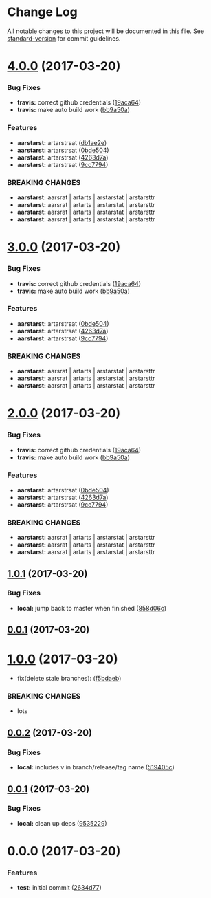# Change Log

All notable changes to this project will be documented in this file. See [standard-version](https://github.com/conventional-changelog/standard-version) for commit guidelines.

<a name="4.0.0"></a>
# [4.0.0](https://github.com/joefraley/meridian-git-commits/compare/v1.0.1...v4.0.0) (2017-03-20)


### Bug Fixes

* **travis:** correct github credentials ([19aca64](https://github.com/joefraley/meridian-git-commits/commit/19aca64))
* **travis:** make auto build work ([bb9a50a](https://github.com/joefraley/meridian-git-commits/commit/bb9a50a))


### Features

* **aarstarst:** artarstrsat ([db1ae2e](https://github.com/joefraley/meridian-git-commits/commit/db1ae2e))
* **aarstarst:** artarstrsat ([0bde504](https://github.com/joefraley/meridian-git-commits/commit/0bde504))
* **aarstarst:** artarstrsat ([4263d7a](https://github.com/joefraley/meridian-git-commits/commit/4263d7a))
* **aarstarst:** artarstrsat ([9cc7794](https://github.com/joefraley/meridian-git-commits/commit/9cc7794))


### BREAKING CHANGES

* **aarstarst:** aarsrat | artarts | arstarstat | arstarsttr
* **aarstarst:** aarsrat | artarts | arstarstat | arstarsttr
* **aarstarst:** aarsrat | artarts | arstarstat | arstarsttr
* **aarstarst:** aarsrat | artarts | arstarstat | arstarsttr



<a name="3.0.0"></a>
# [3.0.0](https://github.com/joefraley/meridian-git-commits/compare/v1.0.1...v3.0.0) (2017-03-20)


### Bug Fixes

* **travis:** correct github credentials ([19aca64](https://github.com/joefraley/meridian-git-commits/commit/19aca64))
* **travis:** make auto build work ([bb9a50a](https://github.com/joefraley/meridian-git-commits/commit/bb9a50a))


### Features

* **aarstarst:** artarstrsat ([0bde504](https://github.com/joefraley/meridian-git-commits/commit/0bde504))
* **aarstarst:** artarstrsat ([4263d7a](https://github.com/joefraley/meridian-git-commits/commit/4263d7a))
* **aarstarst:** artarstrsat ([9cc7794](https://github.com/joefraley/meridian-git-commits/commit/9cc7794))


### BREAKING CHANGES

* **aarstarst:** aarsrat | artarts | arstarstat | arstarsttr
* **aarstarst:** aarsrat | artarts | arstarstat | arstarsttr
* **aarstarst:** aarsrat | artarts | arstarstat | arstarsttr



<a name="2.0.0"></a>
# [2.0.0](https://github.com/joefraley/meridian-git-commits/compare/v1.0.1...v2.0.0) (2017-03-20)


### Bug Fixes

* **travis:** correct github credentials ([19aca64](https://github.com/joefraley/meridian-git-commits/commit/19aca64))
* **travis:** make auto build work ([bb9a50a](https://github.com/joefraley/meridian-git-commits/commit/bb9a50a))


### Features

* **aarstarst:** artarstrsat ([0bde504](https://github.com/joefraley/meridian-git-commits/commit/0bde504))
* **aarstarst:** artarstrsat ([4263d7a](https://github.com/joefraley/meridian-git-commits/commit/4263d7a))
* **aarstarst:** artarstrsat ([9cc7794](https://github.com/joefraley/meridian-git-commits/commit/9cc7794))


### BREAKING CHANGES

* **aarstarst:** aarsrat | artarts | arstarstat | arstarsttr
* **aarstarst:** aarsrat | artarts | arstarstat | arstarsttr
* **aarstarst:** aarsrat | artarts | arstarstat | arstarsttr



<a name="1.0.1"></a>
## [1.0.1](https://github.com/joefraley/meridian-git-commits/compare/v1.0.0...v1.0.1) (2017-03-20)


### Bug Fixes

* **local:** jump back to master when finished ([858d06c](https://github.com/joefraley/meridian-git-commits/commit/858d06c))



<a name="0.0.1"></a>
## [0.0.1](https://github.com/joefraley/meridian-git-commits/compare/v0.0.1...0.0.1) (2017-03-20)



<a name="1.0.0"></a>
# [1.0.0](https://github.com/joefraley/meridian-git-commits/compare/v0.0.2...v1.0.0) (2017-03-20)


* fix(delete stale branches): ([f5bdaeb](https://github.com/joefraley/meridian-git-commits/commit/f5bdaeb))


### BREAKING CHANGES

* lots



<a name="0.0.2"></a>
## [0.0.2](https://github.com/joefraley/meridian-git-commits/compare/v0.0.1...v0.0.2) (2017-03-20)


### Bug Fixes

* **local:** includes v in branch/release/tag name ([519405c](https://github.com/joefraley/meridian-git-commits/commit/519405c))



<a name="0.0.1"></a>
## [0.0.1](https://github.com/joefraley/meridian-git-commits/compare/v0.0.0...v0.0.1) (2017-03-20)


### Bug Fixes

* **local:** clean up deps ([9535229](https://github.com/joefraley/meridian-git-commits/commit/9535229))



<a name="0.0.0"></a>
# 0.0.0 (2017-03-20)


### Features

* **test:** initial commit ([2634d77](https://github.com/joefraley/meridian-git-commits/commit/2634d77))
